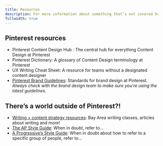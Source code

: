```yaml
---
title: Resources
description: For more information about something that’s not covered here, reach out to contentdesign (at) pinterest (dot) com
fullwidth: true
---
```


## Pinterest resources

- <PrivateLink display="inlineBlock" href="http://pinch.pinadmin.com/Pinterest Content Design Hub">Pinterest Content Design Hub</PrivateLink> : The central hub for everything Content Design at Pinterest
- <PrivateLink display="inlineBlock" href="http://pinch.pinadmin.com/Pinterest Dictionary">Pinterest Dictionary</PrivateLink>: A glossary of Content Design terminology at Pinterest
- <PrivateLink display="inlineBlock" href="http://pinch.pinadmin.com/UXwritingcheatsheet">UX Writing Cheat Sheet</PrivateLink>: A resource for teams without a designated content designer
- [Pinterest Brand Guidelines](https://brand.pinterest.com/): Standards for brand design at Pinterest. *Always check with the brand design team to make sure you're using the latest guidelines.*

## There’s a world outside of Pinterest?!

- [Writing + content strategy resources](https://docs.google.com/document/d/1KIpmqk6peL8C-qAbFcEKBlwCZz3fhRntAJDK7mtsJik/edit): Bay Area writing classes, articles about writing and more!
- [The AP Style Guide](https://owl.purdue.edu/owl/subject_specific_writing/journalism_and_journalistic_writing/ap_style.html): When in doubt, refer to…
- [A Progressive’s Style Guide](https://s3.amazonaws.com/s3.sumofus.org/images/SUMOFUS_PROGRESSIVE-STYLEGUIDE.pdf): When in doubt about how to refer to a specific group of people, refer to…
